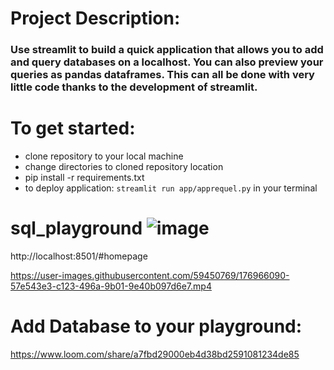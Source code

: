 # Project Description:
### Use streamlit to build a quick application that allows you to add and query databases on a localhost. You can also preview your queries as pandas dataframes. This can all be done with very little code thanks to the development of streamlit.  

# To get started:
*   clone repository to your local machine
*   change directories to cloned repository location
*   pip install -r requirements.txt 
*   to deploy application: ```streamlit run app/apprequel.py``` in your terminal

# sql_playground  ![image](https://user-images.githubusercontent.com/59450769/174729502-d119460e-fe12-4dcb-b762-6ec5eeeb38b0.png)

http://localhost:8501/#homepage

https://user-images.githubusercontent.com/59450769/176966090-57e543e3-c123-496a-9b01-9e40b097d6e7.mp4

# Add Database to your playground:
https://www.loom.com/share/a7fbd29000eb4d38bd2591081234de85
